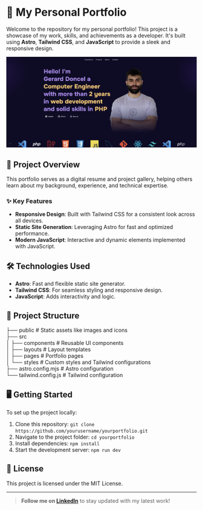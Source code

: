 # 🌟 My Personal Portfolio

Welcome to the repository for my personal portfolio! This project is a showcase of my work, skills, and achievements as a developer. It's built using **Astro**, **Tailwind CSS**, and **JavaScript** to provide a sleek and responsive design.

![Portfolio Screenshot](/public/meta.png)

## 🚀 Project Overview

This portfolio serves as a digital resume and project gallery, helping others learn about my background, experience, and technical expertise.

### ✨ Key Features

- **Responsive Design**: Built with Tailwind CSS for a consistent look across all devices.
- **Static Site Generation**: Leveraging Astro for fast and optimized performance.
- **Modern JavaScript**: Interactive and dynamic elements implemented with JavaScript.

## 🛠️ Technologies Used

- **Astro**: Fast and flexible static site generator.
- **Tailwind CSS**: For seamless styling and responsive design.
- **JavaScript**: Adds interactivity and logic.

## 📂 Project Structure

├── public # Static assets like images and icons  
├── src  
│ ├── components # Reusable UI components  
│ ├── layouts # Layout templates  
│ ├── pages # Portfolio pages  
│ └── styles # Custom styles and Tailwind configurations  
├── astro.config.mjs # Astro configuration  
└── tailwind.config.js # Tailwind configuration

## 🖥️ Getting Started

To set up the project locally:

1. Clone this repository: `git clone https://github.com/yourusername/yourportfolio.git`
2. Navigate to the project folder: `cd yourportfolio`
3. Install dependencies: `npm install`
4. Start the development server: `npm run dev`

## 📝 License

This project is licensed under the MIT License.

---

> **Follow me on [LinkedIn](https://www.linkedin.com/in/gerarddoncel/)** to stay updated with my latest work!
